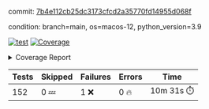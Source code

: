 commit: [7b4e112cb25dc3173cfcd2a35770fd14955d068f](https://github.com/rcmdnk/homebrew-file/tree/7b4e112cb25dc3173cfcd2a35770fd14955d068f)

condition: branch=main, os=macos-12, python_version=3.9

[![test](https://github.com/rcmdnk/homebrew-file/actions/workflows/test.yml/badge.svg)](https://github.com/rcmdnk/homebrew-file/actions/runs/6413649838)
<a href="https://github.com/rcmdnk/homebrew-file/blob/7b4e112cb25dc3173cfcd2a35770fd14955d068f/README.md"><img alt="Coverage" src="https://img.shields.io/badge/Coverage-54%25-orange.svg" /></a><details><summary>Coverage Report </summary><table><tr><th>File</th><th>Stmts</th><th>Miss</th><th>Cover</th><th>Missing</th></tr><tbody><tr><td colspan="5"><b>bin</b></td></tr><tr><td>&nbsp; &nbsp;<a href="https://github.com/rcmdnk/homebrew-file/blob/7b4e112cb25dc3173cfcd2a35770fd14955d068f/bin/brew-file">brew-file</a></td><td>1885</td><td>861</td><td>54%</td><td><a href="https://github.com/rcmdnk/homebrew-file/blob/7b4e112cb25dc3173cfcd2a35770fd14955d068f/bin/brew-file#L43-L58">43&ndash;58</a>, <a href="https://github.com/rcmdnk/homebrew-file/blob/7b4e112cb25dc3173cfcd2a35770fd14955d068f/bin/brew-file#L63-L65">63&ndash;65</a>, <a href="https://github.com/rcmdnk/homebrew-file/blob/7b4e112cb25dc3173cfcd2a35770fd14955d068f/bin/brew-file#L158">158</a>, <a href="https://github.com/rcmdnk/homebrew-file/blob/7b4e112cb25dc3173cfcd2a35770fd14955d068f/bin/brew-file#L273">273</a>, <a href="https://github.com/rcmdnk/homebrew-file/blob/7b4e112cb25dc3173cfcd2a35770fd14955d068f/bin/brew-file#L292">292</a>, <a href="https://github.com/rcmdnk/homebrew-file/blob/7b4e112cb25dc3173cfcd2a35770fd14955d068f/bin/brew-file#L358">358</a>, <a href="https://github.com/rcmdnk/homebrew-file/blob/7b4e112cb25dc3173cfcd2a35770fd14955d068f/bin/brew-file#L361-L364">361&ndash;364</a>, <a href="https://github.com/rcmdnk/homebrew-file/blob/7b4e112cb25dc3173cfcd2a35770fd14955d068f/bin/brew-file#L378-L383">378&ndash;383</a>, <a href="https://github.com/rcmdnk/homebrew-file/blob/7b4e112cb25dc3173cfcd2a35770fd14955d068f/bin/brew-file#L421-L426">421&ndash;426</a>, <a href="https://github.com/rcmdnk/homebrew-file/blob/7b4e112cb25dc3173cfcd2a35770fd14955d068f/bin/brew-file#L438">438</a>, <a href="https://github.com/rcmdnk/homebrew-file/blob/7b4e112cb25dc3173cfcd2a35770fd14955d068f/bin/brew-file#L441">441</a>, <a href="https://github.com/rcmdnk/homebrew-file/blob/7b4e112cb25dc3173cfcd2a35770fd14955d068f/bin/brew-file#L646">646</a>, <a href="https://github.com/rcmdnk/homebrew-file/blob/7b4e112cb25dc3173cfcd2a35770fd14955d068f/bin/brew-file#L648">648</a>, <a href="https://github.com/rcmdnk/homebrew-file/blob/7b4e112cb25dc3173cfcd2a35770fd14955d068f/bin/brew-file#L650">650</a>, <a href="https://github.com/rcmdnk/homebrew-file/blob/7b4e112cb25dc3173cfcd2a35770fd14955d068f/bin/brew-file#L667-L671">667&ndash;671</a>, <a href="https://github.com/rcmdnk/homebrew-file/blob/7b4e112cb25dc3173cfcd2a35770fd14955d068f/bin/brew-file#L684-L689">684&ndash;689</a>, <a href="https://github.com/rcmdnk/homebrew-file/blob/7b4e112cb25dc3173cfcd2a35770fd14955d068f/bin/brew-file#L699">699</a>, <a href="https://github.com/rcmdnk/homebrew-file/blob/7b4e112cb25dc3173cfcd2a35770fd14955d068f/bin/brew-file#L715">715</a>, <a href="https://github.com/rcmdnk/homebrew-file/blob/7b4e112cb25dc3173cfcd2a35770fd14955d068f/bin/brew-file#L719-L723">719&ndash;723</a>, <a href="https://github.com/rcmdnk/homebrew-file/blob/7b4e112cb25dc3173cfcd2a35770fd14955d068f/bin/brew-file#L741-L755">741&ndash;755</a>, <a href="https://github.com/rcmdnk/homebrew-file/blob/7b4e112cb25dc3173cfcd2a35770fd14955d068f/bin/brew-file#L848-L863">848&ndash;863</a>, <a href="https://github.com/rcmdnk/homebrew-file/blob/7b4e112cb25dc3173cfcd2a35770fd14955d068f/bin/brew-file#L891">891</a>, <a href="https://github.com/rcmdnk/homebrew-file/blob/7b4e112cb25dc3173cfcd2a35770fd14955d068f/bin/brew-file#L902-L903">902&ndash;903</a>, <a href="https://github.com/rcmdnk/homebrew-file/blob/7b4e112cb25dc3173cfcd2a35770fd14955d068f/bin/brew-file#L911">911</a>, <a href="https://github.com/rcmdnk/homebrew-file/blob/7b4e112cb25dc3173cfcd2a35770fd14955d068f/bin/brew-file#L924-L929">924&ndash;929</a>, <a href="https://github.com/rcmdnk/homebrew-file/blob/7b4e112cb25dc3173cfcd2a35770fd14955d068f/bin/brew-file#L933-L935">933&ndash;935</a>, <a href="https://github.com/rcmdnk/homebrew-file/blob/7b4e112cb25dc3173cfcd2a35770fd14955d068f/bin/brew-file#L939-L942">939&ndash;942</a>, <a href="https://github.com/rcmdnk/homebrew-file/blob/7b4e112cb25dc3173cfcd2a35770fd14955d068f/bin/brew-file#L1035-L1037">1035&ndash;1037</a>, <a href="https://github.com/rcmdnk/homebrew-file/blob/7b4e112cb25dc3173cfcd2a35770fd14955d068f/bin/brew-file#L1040">1040</a>, <a href="https://github.com/rcmdnk/homebrew-file/blob/7b4e112cb25dc3173cfcd2a35770fd14955d068f/bin/brew-file#L1046">1046</a>, <a href="https://github.com/rcmdnk/homebrew-file/blob/7b4e112cb25dc3173cfcd2a35770fd14955d068f/bin/brew-file#L1066-L1069">1066&ndash;1069</a>, <a href="https://github.com/rcmdnk/homebrew-file/blob/7b4e112cb25dc3173cfcd2a35770fd14955d068f/bin/brew-file#L1131">1131</a>, <a href="https://github.com/rcmdnk/homebrew-file/blob/7b4e112cb25dc3173cfcd2a35770fd14955d068f/bin/brew-file#L1160">1160</a>, <a href="https://github.com/rcmdnk/homebrew-file/blob/7b4e112cb25dc3173cfcd2a35770fd14955d068f/bin/brew-file#L1193">1193</a>, <a href="https://github.com/rcmdnk/homebrew-file/blob/7b4e112cb25dc3173cfcd2a35770fd14955d068f/bin/brew-file#L1196">1196</a>, <a href="https://github.com/rcmdnk/homebrew-file/blob/7b4e112cb25dc3173cfcd2a35770fd14955d068f/bin/brew-file#L1208">1208</a>, <a href="https://github.com/rcmdnk/homebrew-file/blob/7b4e112cb25dc3173cfcd2a35770fd14955d068f/bin/brew-file#L1210">1210</a>, <a href="https://github.com/rcmdnk/homebrew-file/blob/7b4e112cb25dc3173cfcd2a35770fd14955d068f/bin/brew-file#L1241">1241</a>, <a href="https://github.com/rcmdnk/homebrew-file/blob/7b4e112cb25dc3173cfcd2a35770fd14955d068f/bin/brew-file#L1245">1245</a>, <a href="https://github.com/rcmdnk/homebrew-file/blob/7b4e112cb25dc3173cfcd2a35770fd14955d068f/bin/brew-file#L1249-L1252">1249&ndash;1252</a>, <a href="https://github.com/rcmdnk/homebrew-file/blob/7b4e112cb25dc3173cfcd2a35770fd14955d068f/bin/brew-file#L1254-L1257">1254&ndash;1257</a>, <a href="https://github.com/rcmdnk/homebrew-file/blob/7b4e112cb25dc3173cfcd2a35770fd14955d068f/bin/brew-file#L1286-L1300">1286&ndash;1300</a>, <a href="https://github.com/rcmdnk/homebrew-file/blob/7b4e112cb25dc3173cfcd2a35770fd14955d068f/bin/brew-file#L1305-L1308">1305&ndash;1308</a>, <a href="https://github.com/rcmdnk/homebrew-file/blob/7b4e112cb25dc3173cfcd2a35770fd14955d068f/bin/brew-file#L1311-L1317">1311&ndash;1317</a>, <a href="https://github.com/rcmdnk/homebrew-file/blob/7b4e112cb25dc3173cfcd2a35770fd14955d068f/bin/brew-file#L1322">1322</a>, <a href="https://github.com/rcmdnk/homebrew-file/blob/7b4e112cb25dc3173cfcd2a35770fd14955d068f/bin/brew-file#L1330">1330</a>, <a href="https://github.com/rcmdnk/homebrew-file/blob/7b4e112cb25dc3173cfcd2a35770fd14955d068f/bin/brew-file#L1336-L1341">1336&ndash;1341</a>, <a href="https://github.com/rcmdnk/homebrew-file/blob/7b4e112cb25dc3173cfcd2a35770fd14955d068f/bin/brew-file#L1352-L1374">1352&ndash;1374</a>, <a href="https://github.com/rcmdnk/homebrew-file/blob/7b4e112cb25dc3173cfcd2a35770fd14955d068f/bin/brew-file#L1402">1402</a>, <a href="https://github.com/rcmdnk/homebrew-file/blob/7b4e112cb25dc3173cfcd2a35770fd14955d068f/bin/brew-file#L1418-L1425">1418&ndash;1425</a>, <a href="https://github.com/rcmdnk/homebrew-file/blob/7b4e112cb25dc3173cfcd2a35770fd14955d068f/bin/brew-file#L1430-L1446">1430&ndash;1446</a>, <a href="https://github.com/rcmdnk/homebrew-file/blob/7b4e112cb25dc3173cfcd2a35770fd14955d068f/bin/brew-file#L1451-L1455">1451&ndash;1455</a>, <a href="https://github.com/rcmdnk/homebrew-file/blob/7b4e112cb25dc3173cfcd2a35770fd14955d068f/bin/brew-file#L1469-L1516">1469&ndash;1516</a>, <a href="https://github.com/rcmdnk/homebrew-file/blob/7b4e112cb25dc3173cfcd2a35770fd14955d068f/bin/brew-file#L1519-L1550">1519&ndash;1550</a>, <a href="https://github.com/rcmdnk/homebrew-file/blob/7b4e112cb25dc3173cfcd2a35770fd14955d068f/bin/brew-file#L1555-L1589">1555&ndash;1589</a>, <a href="https://github.com/rcmdnk/homebrew-file/blob/7b4e112cb25dc3173cfcd2a35770fd14955d068f/bin/brew-file#L1594-L1675">1594&ndash;1675</a>, <a href="https://github.com/rcmdnk/homebrew-file/blob/7b4e112cb25dc3173cfcd2a35770fd14955d068f/bin/brew-file#L1678-L1687">1678&ndash;1687</a>, <a href="https://github.com/rcmdnk/homebrew-file/blob/7b4e112cb25dc3173cfcd2a35770fd14955d068f/bin/brew-file#L1700">1700</a>, <a href="https://github.com/rcmdnk/homebrew-file/blob/7b4e112cb25dc3173cfcd2a35770fd14955d068f/bin/brew-file#L1705">1705</a>, <a href="https://github.com/rcmdnk/homebrew-file/blob/7b4e112cb25dc3173cfcd2a35770fd14955d068f/bin/brew-file#L1710-L1749">1710&ndash;1749</a>, <a href="https://github.com/rcmdnk/homebrew-file/blob/7b4e112cb25dc3173cfcd2a35770fd14955d068f/bin/brew-file#L1753-L1862">1753&ndash;1862</a>, <a href="https://github.com/rcmdnk/homebrew-file/blob/7b4e112cb25dc3173cfcd2a35770fd14955d068f/bin/brew-file#L1872-L1884">1872&ndash;1884</a>, <a href="https://github.com/rcmdnk/homebrew-file/blob/7b4e112cb25dc3173cfcd2a35770fd14955d068f/bin/brew-file#L1888">1888</a>, <a href="https://github.com/rcmdnk/homebrew-file/blob/7b4e112cb25dc3173cfcd2a35770fd14955d068f/bin/brew-file#L1897-L1977">1897&ndash;1977</a>, <a href="https://github.com/rcmdnk/homebrew-file/blob/7b4e112cb25dc3173cfcd2a35770fd14955d068f/bin/brew-file#L1985-L2030">1985&ndash;2030</a>, <a href="https://github.com/rcmdnk/homebrew-file/blob/7b4e112cb25dc3173cfcd2a35770fd14955d068f/bin/brew-file#L2033-L2040">2033&ndash;2040</a>, <a href="https://github.com/rcmdnk/homebrew-file/blob/7b4e112cb25dc3173cfcd2a35770fd14955d068f/bin/brew-file#L2044-L2045">2044&ndash;2045</a>, <a href="https://github.com/rcmdnk/homebrew-file/blob/7b4e112cb25dc3173cfcd2a35770fd14955d068f/bin/brew-file#L2050-L2094">2050&ndash;2094</a>, <a href="https://github.com/rcmdnk/homebrew-file/blob/7b4e112cb25dc3173cfcd2a35770fd14955d068f/bin/brew-file#L2103-L2139">2103&ndash;2139</a>, <a href="https://github.com/rcmdnk/homebrew-file/blob/7b4e112cb25dc3173cfcd2a35770fd14955d068f/bin/brew-file#L2142-L2148">2142&ndash;2148</a>, <a href="https://github.com/rcmdnk/homebrew-file/blob/7b4e112cb25dc3173cfcd2a35770fd14955d068f/bin/brew-file#L2152-L2160">2152&ndash;2160</a>, <a href="https://github.com/rcmdnk/homebrew-file/blob/7b4e112cb25dc3173cfcd2a35770fd14955d068f/bin/brew-file#L2182-L2183">2182&ndash;2183</a>, <a href="https://github.com/rcmdnk/homebrew-file/blob/7b4e112cb25dc3173cfcd2a35770fd14955d068f/bin/brew-file#L2187">2187</a>, <a href="https://github.com/rcmdnk/homebrew-file/blob/7b4e112cb25dc3173cfcd2a35770fd14955d068f/bin/brew-file#L2198-L2199">2198&ndash;2199</a>, <a href="https://github.com/rcmdnk/homebrew-file/blob/7b4e112cb25dc3173cfcd2a35770fd14955d068f/bin/brew-file#L2209-L2378">2209&ndash;2378</a>, <a href="https://github.com/rcmdnk/homebrew-file/blob/7b4e112cb25dc3173cfcd2a35770fd14955d068f/bin/brew-file#L2384-L2539">2384&ndash;2539</a>, <a href="https://github.com/rcmdnk/homebrew-file/blob/7b4e112cb25dc3173cfcd2a35770fd14955d068f/bin/brew-file#L2567">2567</a>, <a href="https://github.com/rcmdnk/homebrew-file/blob/7b4e112cb25dc3173cfcd2a35770fd14955d068f/bin/brew-file#L2592">2592</a>, <a href="https://github.com/rcmdnk/homebrew-file/blob/7b4e112cb25dc3173cfcd2a35770fd14955d068f/bin/brew-file#L2669">2669</a>, <a href="https://github.com/rcmdnk/homebrew-file/blob/7b4e112cb25dc3173cfcd2a35770fd14955d068f/bin/brew-file#L2674-L2685">2674&ndash;2685</a>, <a href="https://github.com/rcmdnk/homebrew-file/blob/7b4e112cb25dc3173cfcd2a35770fd14955d068f/bin/brew-file#L2709-L2717">2709&ndash;2717</a>, <a href="https://github.com/rcmdnk/homebrew-file/blob/7b4e112cb25dc3173cfcd2a35770fd14955d068f/bin/brew-file#L2734">2734</a>, <a href="https://github.com/rcmdnk/homebrew-file/blob/7b4e112cb25dc3173cfcd2a35770fd14955d068f/bin/brew-file#L2740">2740</a>, <a href="https://github.com/rcmdnk/homebrew-file/blob/7b4e112cb25dc3173cfcd2a35770fd14955d068f/bin/brew-file#L2752">2752</a>, <a href="https://github.com/rcmdnk/homebrew-file/blob/7b4e112cb25dc3173cfcd2a35770fd14955d068f/bin/brew-file#L2768">2768</a>, <a href="https://github.com/rcmdnk/homebrew-file/blob/7b4e112cb25dc3173cfcd2a35770fd14955d068f/bin/brew-file#L2780">2780</a>, <a href="https://github.com/rcmdnk/homebrew-file/blob/7b4e112cb25dc3173cfcd2a35770fd14955d068f/bin/brew-file#L2782-L2786">2782&ndash;2786</a>, <a href="https://github.com/rcmdnk/homebrew-file/blob/7b4e112cb25dc3173cfcd2a35770fd14955d068f/bin/brew-file#L2790-L2793">2790&ndash;2793</a>, <a href="https://github.com/rcmdnk/homebrew-file/blob/7b4e112cb25dc3173cfcd2a35770fd14955d068f/bin/brew-file#L2796-L2799">2796&ndash;2799</a>, <a href="https://github.com/rcmdnk/homebrew-file/blob/7b4e112cb25dc3173cfcd2a35770fd14955d068f/bin/brew-file#L2802-L2810">2802&ndash;2810</a>, <a href="https://github.com/rcmdnk/homebrew-file/blob/7b4e112cb25dc3173cfcd2a35770fd14955d068f/bin/brew-file#L2839-L2846">2839&ndash;2846</a>, <a href="https://github.com/rcmdnk/homebrew-file/blob/7b4e112cb25dc3173cfcd2a35770fd14955d068f/bin/brew-file#L2857-L2864">2857&ndash;2864</a>, <a href="https://github.com/rcmdnk/homebrew-file/blob/7b4e112cb25dc3173cfcd2a35770fd14955d068f/bin/brew-file#L2945-L2947">2945&ndash;2947</a>, <a href="https://github.com/rcmdnk/homebrew-file/blob/7b4e112cb25dc3173cfcd2a35770fd14955d068f/bin/brew-file#L2968">2968</a>, <a href="https://github.com/rcmdnk/homebrew-file/blob/7b4e112cb25dc3173cfcd2a35770fd14955d068f/bin/brew-file#L2974">2974</a>, <a href="https://github.com/rcmdnk/homebrew-file/blob/7b4e112cb25dc3173cfcd2a35770fd14955d068f/bin/brew-file#L2985-L3597">2985&ndash;3597</a>, <a href="https://github.com/rcmdnk/homebrew-file/blob/7b4e112cb25dc3173cfcd2a35770fd14955d068f/bin/brew-file#L3601">3601</a></td></tr><tr><td><b>TOTAL</b></td><td><b>1885</b></td><td><b>861</b></td><td><b>54%</b></td><td>&nbsp;</td></tr></tbody></table></details>

| Tests | Skipped | Failures | Errors | Time |
| ----- | ------- | -------- | -------- | ------------------ |
| 152 | 0 :zzz: | 1 :x: | 0 :fire: | 10m 31s :stopwatch: |

